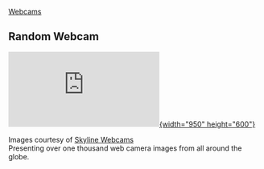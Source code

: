[Webcams](http://www.westlanetv.org/Webcam)

Random Webcam
-------------

[![ Where in the World are we this
time?](http://www.westlanetv.org/Skyline.php?cam=233&w=950&h=600 "Not all images have descriptions (yet)"){width="950"
height="600"}](http://www.skylinewebcams.com/en/webcam/)

Images courtesy of [Skyline Webcams](http://www.skylinewebcams.com)\
Presenting over one thousand web camera images from all around the
globe.



